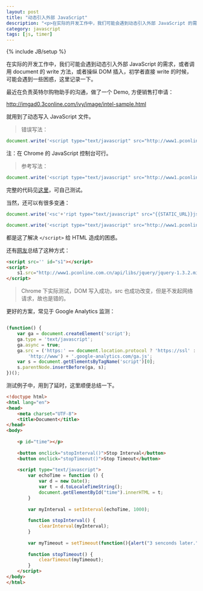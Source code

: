 ```yaml
---
layout: post
title: "动态引入外部 JavaScript"
description: "<p>在实际的开发工作中，我们可能会遇到动态引入外部 JavaScript 的需求，或者调用 document 的 write 方法，或者操纵 DOM 插入，初学者直接 write 的时候，可能会遇到一些困惑，这里记录一下。</p>"
category: javascript
tags: [js, timer]
---
```

{% include JB/setup %}

在实际的开发工作中，我们可能会遇到动态引入外部 JavaScript 的需求，或者调用 document 的 write 方法，或者操纵 DOM 插入，初学者直接 write 的时候，可能会遇到一些困惑，这里记录一下。

最近在负责英特尔购物助手的沟通，做了一个 Demo, 方便销售打申请：

<http://imgad0.3conline.com/ivy/image/intel-sample.html>

就用到了动态写入 JavaScript 文件。

<blockquote class="warning">	
错误写法：
</blockquote>

```javascript
document.write('<script type="text/javascript" src="http://www1.pconline.com.cn/api/libs/jquery/jquery-1.3.2.min.js"></script>');
```
注：在 Chrome 的 JavaScript 控制台可行。

>参考写法：

```javascript
document.write('<script type="text/javascript" src="http://www1.pconline.com.cn/api/libs/jquery/jquery-1.7.2.min.js" charset="utf-8"><' + '/script>');
 ```

完整的代码见[这里](https://gist.github.com/chenzixin/5432945)，可自己测试。

当然，还可以有很多变通：

```javascript
document.write('<sc'+'ript type="text/javascript" src="{{STATIC_URL}}js/jquery-1.9.0.js"></scri'+'pt>');

document.write('<script type="text/javascript" src="http://www1.pconline.com.cn/api/libs/jquery/jquery-1.3.2.min.js"><\/script>');
```

都是这了解决 `</script>` 给 HTML 造成的困惑。

还有[网友](http://ntt.cc/2008/02/10/4-ways-to-dynamically-load-external-javascriptwith-source.html)总结了这种方式：

```html
<script src='' id="s1"></script>
<script>
	s1.src="http://www1.pconline.com.cn/api/libs/jquery/jquery-1.3.2.min.js"
</script>
```

<blockquote class="warning">
Chrome 下实际测试，DOM 写入成功，src 也成功改变，但是不发起网络请求，故也是错的。
</blockquote>

更好的方案，常见于 Google Analytics 监测：

```javascript

(function() {
    var ga = document.createElement('script');
    ga.type = 'text/javascript';
    ga.async = true;
    ga.src = ('https:' == document.location.protocol ? 'https://ssl' :
        'http://www') + '.google-analytics.com/ga.js';
    var s = document.getElementsByTagName('script')[0];
    s.parentNode.insertBefore(ga, s);
})();
```

测试例子中，用到了延时，这里顺便总结一下。

```html
<!doctype html>
<html lang="en">
<head>
    <meta charset="UTF-8">
    <title>Document</title>
</head>
<body>
 
    <p id="time"></p>
 
    <button onclick="stopInterval()">Stop Interval</button>
    <button onclick="stopTimeout()">Stop Timeout</button>
 
    <script type="text/javascript">
        var echoTime = function () {
	        var d = new Date();
	        var t = d.toLocaleTimeString();
	        document.getElementById("time").innerHTML = t;
        }
 
        var myInterval = setInterval(echoTime, 1000);
 
        function stopInterval() {
            clearInterval(myInterval);
        }
 
        var myTimeout = setTimeout(function(){alert("3 senconds later.")},3000);
 
        function stopTimeout() {
            clearTimeout(myTimeout);
        }
    </script>
</body>
</html>
```





